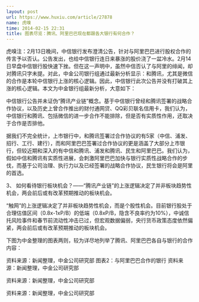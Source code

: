 ```yaml
---
layout: post
url: https://www.huxiu.com/article/27878
name: 虎嗅
time: 2014-02-15 22:31
title: 图表尽览：腾讯、阿里巴巴现在都跟各大银行有何合作？
---
```

虎嗅注：2月13日晚间，中信银行发布澄清公告，针对与阿里巴巴进行股权合作的传言予以否认。公告发出，也给中信银行连日来暴涨的股价浇了一盆冷水。2月14日早盘中信银行股快速下挫。但在这一声明中，虽然中信否认了与阿里的绯闻，却对腾讯只字未提。对此，中金公司银行组通过最新分析显示：和腾讯，尤其是微信的合作是本轮中信银行上涨的核心逻辑。因此，中信银行此次公告并没有打破其上涨的核心逻辑。本文为中金银行组最新分析，大意如下：

中信银行公告并未证伪“腾讯产业链”概念。基于中信银行曾经和腾讯签署的战略合作协议，以及历史上曾合作推出的财付通网贷、QQ彩贝联名信用卡，我们认为，中信银行和腾讯、包括微信的进一步合作不能排除，但是否有实质性作用，还取决于合作是否排他。

据我们不完全统计，上市银行中，和腾讯签署过合作协议的有5家（中信、浦发、招行、工行、建行），而和阿里巴巴签署过合作协议的更是涵盖了大部分上市银行，但较近期和深入的有中信和腾讯、浦发和腾讯、民生和阿里巴巴。我们认为，假如中信和腾讯有实质性进展，会刺激阿里巴巴加快与银行实质性战略合作的步伐，而基于公司治理、执行力以及已经签署的战略合作协议，民生银行将会是阿里的首选。

3、 如何看待银行板块机会？——“腾讯产业链”的上涨逻辑决定了并非板块趋势性机会，两会前后或有改革预期推动的板块机会。

“触网”的上涨逻辑决定了并非板块趋势性机会，而是个股性机会。目前银行股处于合理估值区间（0.8x-1xP/B）的低端（0.8xP/B，隐含不良率约为10%），中诚信托风险事件和春节前流动性冲击已过，但宏观数据偏弱，央行货币政策态度依然偏紧，两会前后或有改革预期推动的板块机会。

下图为中金整理的图表两则，较为详尽地列举了腾讯、阿里巴巴各自与银行的合作内容：

资料来源：新闻整理，中金公司研究部 图表2：与阿里巴巴合作的银行 资料来源：新闻整理，中金公司研究部

资料来源：新闻整理，中金公司研究部

资料来源：新闻整理，中金公司研究部

